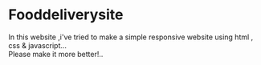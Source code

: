 # Fooddeliverysite 
In this website ,i've tried to make a simple responsive website using html , css & javascript...  
Please make it more better!..
